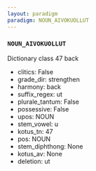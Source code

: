 ```yaml
---
layout: paradigm
paradigm: NOUN_AIVOKUOLLUT
---
```

### ` NOUN_AIVOKUOLLUT `

Dictionary class 47 back
* clitics: False
* grade_dir: strengthen
* harmony: back
* suffix_regex: ut
* plurale_tantum: False
* possessive: False
* upos: NOUN
* stem_vowel: u
* kotus_tn: 47
* pos: NOUN
* stem_diphthong: None
* kotus_av: None
* deletion: ut
